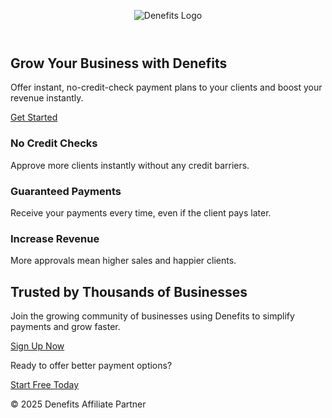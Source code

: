<!DOCTYPE html>
<html lang="en">
<head>
  <meta charset="UTF-8">
  <meta name="viewport" content="width=device-width, initial-scale=1.0">
  <title>Denefits | Flexible Payment Solutions</title>
  <meta name="description" content="Offer your clients easy payment plans with Denefits. No credit check, instant approval.">

  <!-- Tailwind CSS -->
  <link href="https://cdn.jsdelivr.net/npm/tailwindcss@2.2.19/dist/tailwind.min.css" rel="stylesheet">

  <!-- Facebook Pixel -->
  <script>
    !function(f,b,e,v,n,t,s)
    {if(f.fbq)return;n=f.fbq=function(){n.callMethod?
    n.callMethod.apply(n,arguments):n.queue.push(arguments)};
    if(!f._fbq)f._fbq=n;n.push=n;n.loaded=!0;n.version='2.0';
    n.queue=[];t=b.createElement(e);t.async=!0;
    t.src=v;s=b.getElementsByTagName(e)[0];
    s.parentNode.insertBefore(t,s)}(window, document,'script',
    'https://connect.facebook.net/en_US/fbevents.js');
    fbq('init', '108498015837632');
    fbq('track', 'PageView');
  </script>
  <noscript><img height="1" width="1" style="display:none"
    src="https://www.facebook.com/tr?id=108498015837632&ev=PageView&noscript=1"/></noscript>

  <!-- LinkedIn Insight Tag -->
  <script type="text/javascript">
    _linkedin_partner_id = "7922762";
    window._linkedin_data_partner_ids = window._linkedin_data_partner_ids || [];
    window._linkedin_data_partner_ids.push(_linkedin_partner_id);
  </script>
  <script type="text/javascript">
    (function(l) {
      if (!l){window.lintrk = function(a,b){window.lintrk.q.push([a,b])};
      window.lintrk.q=[]}
      var s = document.getElementsByTagName("script")[0];
      var b = document.createElement("script");
      b.type = "text/javascript"; b.async = true;
      b.src = "https://snap.licdn.com/li.lms-analytics/insight.min.js";
      s.parentNode.insertBefore(b, s);
    })(window.lintrk);
  </script>
  <noscript>
    <img height="1" width="1" style="display:none" alt=""
      src="https://px.ads.linkedin.com/collect/?pid=7922762&fmt=gif" />
  </noscript>

  <script>
    // Pass UTM parameters dynamically to the CTA
    document.addEventListener("DOMContentLoaded", function() {
      const params = new URLSearchParams(window.location.search);
      const ctaButtons = document.querySelectorAll('.cta-btn');
      ctaButtons.forEach(btn => {
        btn.href += `&${params.toString()}`;
        btn.addEventListener('click', function() {
          fbq('track', 'Lead');
          if(typeof window.lintrk === 'function') {
            window.lintrk('track', { conversion_id: 7922762 });
          }
        });
      });
    });
  </script>
</head>
<body class="bg-gray-50 text-gray-900">

  <!-- Header with Denefits logo -->
  <header class="bg-white py-6 shadow">
    <div class="max-w-5xl mx-auto text-center">
      <img src="https://business.denefits.com/logo.png" alt="Denefits Logo" class="mx-auto h-16">
    </div>
  </header>

  <!-- Hero Section -->
  <section class="bg-blue-50 py-16">
    <div class="max-w-4xl mx-auto text-center px-6">
      <h1 class="text-4xl md:text-5xl font-bold mb-4">Grow Your Business with Denefits</h1>
      <p class="text-lg md:text-xl mb-8">Offer instant, no-credit-check payment plans to your clients and boost your revenue instantly.</p>
      <a href="thank-you.html?utm_source=organic&utm_medium=cta&utm_campaign=denefits_landing" 
         class="cta-btn bg-blue-600 hover:bg-blue-700 text-white font-bold py-4 px-8 rounded-full shadow-lg text-lg transition">
         Get Started
      </a>
    </div>
  </section>

  <!-- Features Section -->
  <section class="py-16">
    <div class="max-w-5xl mx-auto px-6 grid md:grid-cols-3 gap-8 text-center">
      <div class="bg-white p-6 rounded-xl shadow hover:shadow-lg transition">
        <h3 class="text-xl font-bold mb-2">No Credit Checks</h3>
        <p>Approve more clients instantly without any credit barriers.</p>
      </div>
      <div class="bg-white p-6 rounded-xl shadow hover:shadow-lg transition">
        <h3 class="text-xl font-bold mb-2">Guaranteed Payments</h3>
        <p>Receive your payments every time, even if the client pays later.</p>
      </div>
      <div class="bg-white p-6 rounded-xl shadow hover:shadow-lg transition">
        <h3 class="text-xl font-bold mb-2">Increase Revenue</h3>
        <p>More approvals mean higher sales and happier clients.</p>
      </div>
    </div>
  </section>

  <!-- Social Proof Section -->
  <section class="bg-blue-50 py-16">
    <div class="max-w-4xl mx-auto px-6 text-center">
      <h2 class="text-3xl font-bold mb-6">Trusted by Thousands of Businesses</h2>
      <p class="mb-6">Join the growing community of businesses using Denefits to simplify payments and grow faster.</p>
      <a href="thank-you.html?utm_source=organic&utm_medium=cta&utm_campaign=denefits_landing" 
         class="cta-btn bg-green-600 hover:bg-green-700 text-white font-semibold py-4 px-8 rounded-full shadow-lg text-lg transition">
         Sign Up Now
      </a>
    </div>
  </section>

  <!-- Footer CTA -->
  <footer class="text-center py-12">
    <p class="mb-4 text-gray-600">Ready to offer better payment options?</p>
    <a href="thank-you.html?utm_source=organic&utm_medium=cta&utm_campaign=denefits_landing" 
       class="cta-btn bg-blue-600 hover:bg-blue-700 text-white font-bold py-4 px-10 rounded-full shadow-lg text-lg transition">
       Start Free Today
    </a>
    <p class="mt-6 text-gray-500 text-sm">© 2025 Denefits Affiliate Partner</p>
  </footer>

</body>
</html>
